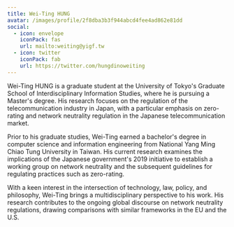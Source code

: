 ```yaml
---
title: Wei-Ting HUNG
avatar: /images/profile/2f8dba3b3f944abcd4fee4ad862e81dd
social:
  - icon: envelope
    iconPack: fas
    url: mailto:weiting@yigf.tw
  - icon: twitter
    iconPack: fab
    url: https://twitter.com/hungdinoweiting
---
```


Wei-Ting HUNG is a graduate student at the University of Tokyo's Graduate School of Interdisciplinary Information Studies, where he is pursuing a Master's degree. His research focuses on the regulation of the telecommunication industry in Japan, with a particular emphasis on zero-rating and network neutrality regulation in the Japanese telecommunication market.

Prior to his graduate studies, Wei-Ting earned a bachelor's degree in computer science and information engineering from National Yang Ming Chiao Tung University in Taiwan. His current research examines the implications of the Japanese government's 2019 initiative to establish a working group on network neutrality and the subsequent guidelines for regulating practices such as zero-rating.

With a keen interest in the intersection of technology, law, policy, and philosophy, Wei-Ting brings a multidisciplinary perspective to his work. His research contributes to the ongoing global discourse on network neutrality regulations, drawing comparisons with similar frameworks in the EU and the U.S.
